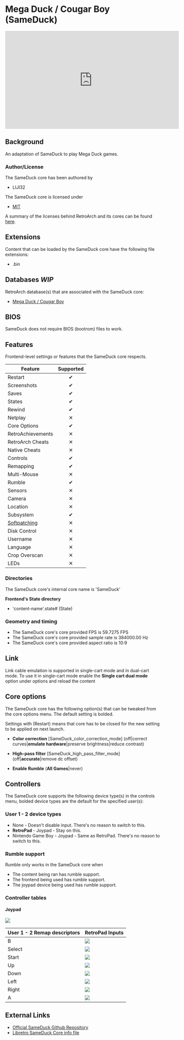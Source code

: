 # Mega Duck / Cougar Boy (SameDuck)

<iframe width="560" height="315" src="https://www.youtube-nocookie.com/embed/TAb45kwAgek" title="YouTube video player" frameborder="0" allow="accelerometer; autoplay; clipboard-write; encrypted-media; gyroscope; picture-in-picture" allowfullscreen></iframe>

## Background

An adaptation of SameDuck to play Mega Duck games.

### Author/License

The SameDuck core has been authored by

- LIJI32

The SameDuck core is licensed under

- [MIT](https://github.com/libretro)

A summary of the licenses behind RetroArch and its cores can be found [here](../development/licenses.md).

## Extensions

Content that can be loaded by the SameDuck core have the following file extensions:

- .bin

## Databases *WIP*

RetroArch database(s) that are associated with the SameDuck core:

- [Mega Duck / Cougar Boy ](https://github.com/libretro/libretro-database/blob/master/rdb/)


## BIOS

SameDuck does not require BIOS (bootrom) files to work.

## Features

Frontend-level settings or features that the SameDuck core respects.

| Feature           | Supported |
|-------------------|:---------:|
| Restart           | ✔         |
| Screenshots       | ✔         |
| Saves             | ✔         |
| States            | ✔         |
| Rewind            | ✔         |
| Netplay           | ✕          |
| Core Options      | ✔         |
| RetroAchievements | ✕          |
| RetroArch Cheats  | ✕          |
| Native Cheats     | ✕          |
| Controls          | ✔         |
| Remapping         | ✔         |
| Multi-Mouse       | ✕          |
| Rumble            | ✔         |
| Sensors           | ✕          |
| Camera            | ✕          |
| Location          | ✕          |
| Subsystem         | ✔         |
| [Softpatching](../guides/softpatching.md) | ✕         |
| Disk Control      | ✕          |
| Username          | ✕          |
| Language          | ✕          |
| Crop Overscan     | ✕          |
| LEDs              | ✕          |

### Directories

The SameDuck core's internal core name is 'SameDuck'

**Frontend's State directory**

- 'content-name'.state# (State)

### Geometry and timing

- The SameDuck core's core provided FPS is 59.7275 FPS
- The SameDuck core's core provided sample rate is 384000.00 Hz
- The SameDuck core's core provided aspect ratio is 10:9

## Link

Link cable emulation is supported in single-cart mode and in dual-cart mode.
To use it in single-cart mode enable the **Single cart dual mode** option under options and reload the content

## Core options

The SameDuck core has the following option(s) that can be tweaked from the core options menu. The default setting is bolded.

Settings with (Restart) means that core has to be closed for the new setting to be applied on next launch.

- **Color correction** [SameDuck_color_correction_mode] (off|correct curves|**emulate hardware**|preserve brightness|reduce contrast)

- **High-pass filter** [SameDuck_high_pass_filter_mode] (off|**accurate**|remove dc offset)

- **Enable Rumble** (**All Games**|never)


## Controllers

The SameDuck core supports the following device type(s) in the controls menu, bolded device types are the default for the specified user(s):

### User 1 - 2 device types

- None - Doesn't disable input. There's no reason to switch to this.
- **RetroPad** - Joypad - Stay on this.
- Nintendo Game Boy - Joypad - Same as RetroPad. There's no reason to switch to this.

### Rumble support

Rumble only works in the SameDuck core when

- The content being ran has rumble support.
- The frontend being used has rumble support.
- The joypad device being used has rumble support.

### Controller tables

#### Joypad

![](../image/controller/gb.png)

| User 1 - 2 Remap descriptors | RetroPad Inputs                           |
|------------------------------|-------------------------------------------|
| B                            | ![](../image/retropad/retro_b.png)    |
| Select                       | ![](../image/retropad/retro_select.png)     |
| Start                        | ![](../image/retropad/retro_start.png)      |
| Up                           | ![](../image/retropad/retro_dpad_up.png)    |
| Down                         | ![](../image/retropad/retro_dpad_down.png)  |
| Left                         | ![](../image/retropad/retro_dpad_left.png)  |
| Right                        | ![](../image/retropad/retro_dpad_right.png) |
| A                            | ![](../image/retropad/retro_a.png)    |

## External Links

- [Official SameDuck Github Repository](https://github.com/LIJI32/SameBoy/tree/SameDuck)
- [Libretro SameDuck Core info file](https://github.com/libretro/libretro-core-info/blob/master/sameduck_libretro.info)